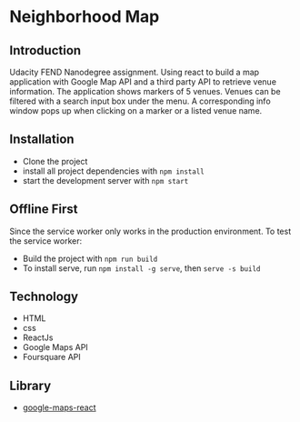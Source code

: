 # Neighborhood Map

## Introduction

Udacity FEND Nanodegree assignment.  Using react to build a map application with Google Map API and a third party API to retrieve venue information.  The application shows markers of 5 venues.  Venues can be filtered with a search input box under the menu.  A corresponding info window pops up when clicking on a marker or a listed venue name.

## Installation

* Clone the project
* install all project dependencies with `npm install`
* start the development server with `npm start`

## Offline First

Since the service worker only works in the production environment.  To test the service worker:

* Build the project with `npm run build`
* To install serve, run `npm install -g serve`, then `serve -s build`

## Technology

* HTML
* css
* ReactJs
* Google Maps API
* Foursquare API

## Library

* [google-maps-react](https://github.com/fullstackreact/google-maps-react)
